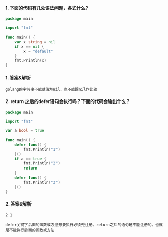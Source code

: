 #### 1. 下面的代码有几处语法问题，各式什么?

```go
package main

import "fmt"

func main() {
	var x string = nil
	if x == nil {
		x = "default"
	}
	fmt.Println(x)
}
```

#### 1. 答案&解析

```text
golang的字符串不能赋值为nil，也不能跟nil作比较
```

#### 2. return 之后的defer语句会执行吗？下面的代码会输出什么？

```go
package main

import "fmt"

var a bool = true

func main() {
	defer func() {
		fmt.Println("1")
	}()
	if a == true {
		fmt.Println("2")
		return
	}
	defer func() {
		fmt.Println("3")
	}()
}
```

#### 2. 答案&解析

```text
2 1

defer关键字后面的函数或方法想要执行必须先注册。return之后的语句是不能注册的。也就是不能执行后面的函数或方法
```
